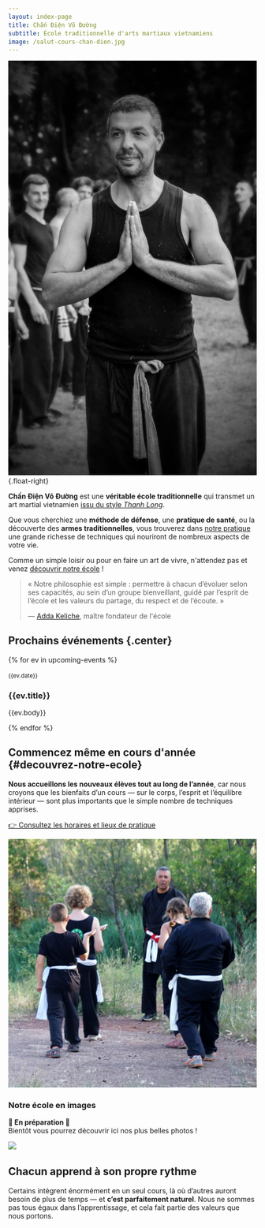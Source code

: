 ```yaml
---
layout: index-page
title: Chấn Điện Võ Đường
subtitle: École traditionnelle d'arts martiaux vietnamiens
image: /salut-cours-chan-dien.jpg
---
```


<section class="container">

![Adda Keliche, maître fondateur de l'école](adda-keliche-maitre-chan-dien.jpg)
{.float-right}

**Chấn Điện Võ Đường** est une **véritable école traditionnelle** qui transmet
un art martial vietnamien [issu du style _Thanh Long_](/nos-racines).

Que vous cherchiez une **méthode de défense**, une **pratique de santé**, ou la
découverte des **armes traditionnelles**, vous trouverez dans
[notre pratique](/notre-pratique) une grande richesse de techniques qui
nouriront de nombreux aspects de votre vie.

Comme un simple loisir ou pour en faire un art de vivre, n'attendez pas et venez
[découvrir notre école](/notre-ecole) !

> « Notre philosophie est simple : permettre à chacun d’évoluer selon ses
> capacités, au sein d’un groupe bienveillant, guidé par l’esprit de l’école et
> les valeurs du partage, du respect et de l’écoute. »
>
> — [Adda Keliche](/notre-ecole/#le-fondateur), maître fondateur de l'école

</section>

<section class="container-fluid">

## Prochains événements {.center}

<div class="grid">

{% for ev in upcoming-events %}

<article class="news">
<small>{{ev.date}}</small>

### {{ev.title}}

{{ev.body}}

</article>

{% endfor %}

</section>

<section class="container">

<article class="hero" data-theme="dark">

<div>

## Commencez même en cours d'année {#decouvrez-notre-ecole}

**Nous accueillons les nouveaux élèves tout au long de l’année**, car nous
croyons que les bienfaits d’un cours — sur le corps, l’esprit et l’équilibre
intérieur — sont plus importants que le simple nombre de techniques apprises.

[👉 Consultez les horaires et lieux de pratique](/infos-pratiques)

</div>

![](commencez-quand-vous-voulez.jpg)

</article>

</section>

<section class="container center">

### Notre école en images

**🚧 En préparation 🚧** \
Bientôt vous pourrez découvrir ici nos plus belles photos !

</section>

<section class="container">

<article class="hero" data-theme="dark">

![](chacun-apprend-a-son-rythme.jpg)

<div>

## Chacun apprend à son propre rythme

Certains intègrent énormément en un seul cours, là où d’autres auront besoin de
plus de temps — et **c’est parfaitement naturel**. Nous ne sommes pas tous égaux
dans l’apprentissage, et cela fait partie des valeurs que nous portons.

</div>

</article>

</section>
